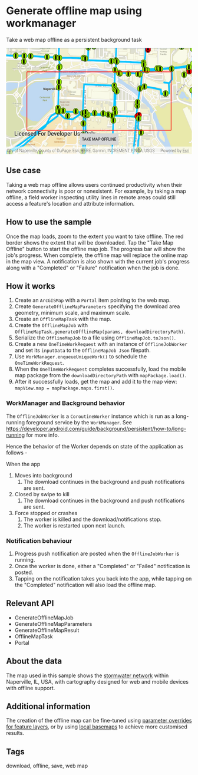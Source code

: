 # Generate offline map using workmanager

Take a web map offline as a persistent background task

![Image of generate offline map](generate-offline-map.png)

## Use case

Taking a web map offline allows users continued productivity when their network connectivity is poor or nonexistent. For example, by taking a map offline, a field worker inspecting utility lines in remote areas could still access a feature's location and attribute information.

## How to use the sample

Once the map loads, zoom to the extent you want to take offline. The red border shows the extent that will be downloaded. Tap the "Take Map Offline" button to start the offline map job. The progress bar will show the job's progress. When complete, the offline map will replace the online map in the map view. A notification is also shown with the current job's progress along with a "Completed" or "Failure" notification when the job is done.

## How it works

1. Create an `ArcGISMap` with a `Portal` item pointing to the web map.
2. Create `GenerateOfflineMapParameters` specifying the download area geometry, minimum scale, and maximum scale.
3. Create an `OfflineMapTask` with the map.
4. Create the `OfflineMapJob` with `OfflineMapTask.generateOfflineMap(params, downloadDirectoryPath)`.
5. Serialize the `OfflineMapJob` to a file using `OfflineMapJob.toJson()`.
6. Create a new `OneTimeWorkRequest` with an instance of `OfflineJobWorker` and set its `inputData` to the `OfflineMapJob Json` filepath.
7. Use `WorkManager.enqueueUniqueWork()` to schedule the `OneTimeWorkRequest`.
8. When the `OneTimeWorkRequest` completes successfully, load the mobile map package from the `downloadDirectoryPath` with `mapPackage.load()`.
9. After it successfully loads, get the map and add it to the map view: `mapView.map = mapPackage.maps.first()`.

### WorkManager and Background behavior

The `OfflineJobWorker` is a `CoroutineWorker` instance which is run as a long-running foreground service by the `WorkManager`. See <https://developer.android.com/guide/background/persistent/how-to/long-running> for more info.

Hence the behavior of the Worker depends on state of the application as follows -

When the app

1. Moves into background
   1. The download continues in the background and push notifications are sent.
2. Closed by swipe to kill
   1. The download continues in the background and push notifications are sent.
3. Force stopped or crashes
   1. The worker is killed and the download/notifications stop.
   2. The worker is restarted upon next launch.

### Notification behaviour

1. Progress push notification are posted when the `OfflineJobWorker` is running.
2. Once the worker is done, either a "Completed" or "Failed" notification is posted.
3. Tapping on the notification takes you back into the app, while tapping on the "Completed" notification will also load the offline map.

## Relevant API

* GenerateOfflineMapJob
* GenerateOfflineMapParameters
* GenerateOfflineMapResult
* OfflineMapTask
* Portal

## About the data

The map used in this sample shows the [stormwater network](https://arcgisruntime.maps.arcgis.com/home/item.html?id=acc027394bc84c2fb04d1ed317aac674) within Naperville, IL, USA, with cartography designed for web and mobile devices with offline support.

## Additional information

The creation of the offline map can be fine-tuned using [parameter overrides for feature layers](https://github.com/Esri/arcgis-runtime-samples-android/tree/master/java/generate-offline-map-overrides), or by using [local basemaps](https://github.com/Esri/arcgis-runtime-samples-android/tree/master/java/generate-offline-map-with-local-basemap)
to achieve more customised results.

## Tags

download, offline, save, web map
